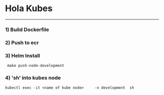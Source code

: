 # Hola Kubes
-------------------------

### 1) Build Dockerfile 

### 2) Push to ecr

### 3) Helm Install
```
 make push-node-development   
```

### 4) 'sh' into kubes node
```
kubectl exec -it <name of kube node>     -n development  sh    
```